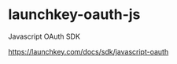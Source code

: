 launchkey-oauth-js
==================

Javascript OAuth SDK

https://launchkey.com/docs/sdk/javascript-oauth
